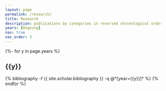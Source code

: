 ```yaml
---
layout: page
permalink: /research/
title: Research
description: publications by categories in reversed chronological order. generated by jekyll-scholar.
years: [Ongoing]
nav: true
nav_order: 3
---
```

<!-- _pages/publications.md -->
<div class="publications">

{%- for y in page.years %}
  <h2 class="year">{{y}}</h2>
  {% bibliography -f {{ site.scholar.bibliography }} -q @*[year={{y}}]* %}
{% endfor %}

</div>
